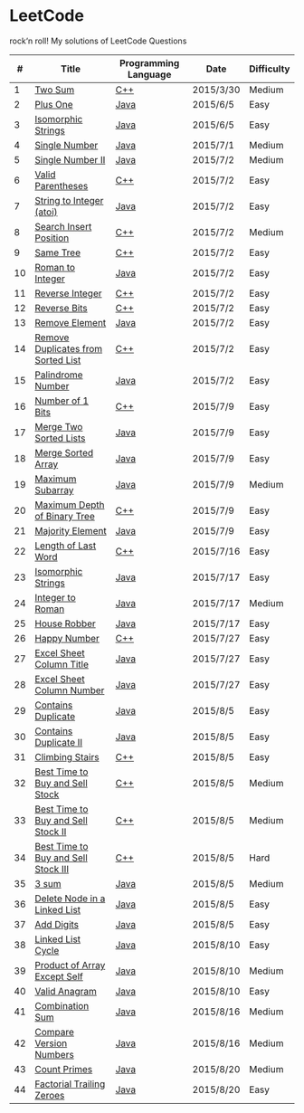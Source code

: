 # LeetCode
rock‘n roll!
My solutions of LeetCode Questions  

| #     |                 Title                  | Programming Language  | Date       | Difficulty  |
| ----- | -------------------------------------- | --------------------- | ---------- | ----------- |
| 1   |[Two Sum](https://leetcode.com/problems/two-sum/)|[C++](https://github.com/TonyFromDire/LeetCode/blob/master/src/two%20sum.cpp)|2015/3/30| Medium|
| 2   |[Plus One](https://leetcode.com/problems/plus-one/)|[Java](https://github.com/TonyFromDire/LeetCode/blob/master/src/plus%20one.java)|2015/6/5| Easy|
| 3   |[Isomorphic Strings ](https://leetcode.com/problems/isomorphic-strings/)|[Java](https://github.com/TonyFromDire/LeetCode/blob/master/src/plus%20one.java)|2015/6/5| Easy|
| 4   |[Single Number ](https://leetcode.com/problems/single-number/)|[Java](https://github.com/TonyFromDire/LeetCode/blob/master/src/Single%20Number.java)|2015/7/1| Medium|
| 5   |[Single Number II ](https://leetcode.com/problems/single-number-ii/)|[Java](https://github.com/TonyFromDire/LeetCode/blob/master/src/Single%20Number%20II.java)|2015/7/2| Medium|
| 6   |[Valid Parentheses ](https://leetcode.com/problems/valid-parentheses/)|[C++](https://github.com/TonyFromDire/LeetCode/blob/master/src/Valid%20Parentheses.cpp)|2015/7/2| Easy|
| 7   |[String to Integer (atoi) ](https://leetcode.com/problems/string-to-integer-atoi/)|[Java](https://github.com/TonyFromDire/LeetCode/blob/master/src/String%20to%20Integer%20(atoi)%20.java)|2015/7/2| Easy|
| 8   |[Search Insert Position ](https://leetcode.com/problems/search-insert-position/)|[C++](https://github.com/TonyFromDire/LeetCode/blob/master/src/Search%20Insert%20Position.cpp)|2015/7/2| Medium|
| 9   |[Same Tree ](https://leetcode.com/problems/same-tree/)|[C++](https://github.com/TonyFromDire/LeetCode/blob/master/src/Same%20Tree.cpp)|2015/7/2| Easy|
| 10   |[Roman to Integer ](https://leetcode.com/problems/roman-to-integer/)|[Java](https://github.com/TonyFromDire/LeetCode/blob/master/src/Roman%20to%20Integer.java)|2015/7/2| Easy|
| 11   |[Reverse Integer ](https://leetcode.com/problems/reverse-integer/)|[C++](https://github.com/TonyFromDire/LeetCode/blob/master/src/Reverse%20Integer.cpp)|2015/7/2| Easy|
| 12   |[Reverse Bits ](https://leetcode.com/problems/reverse-bits/)|[C++](https://github.com/TonyFromDire/LeetCode/blob/master/src/Reverse%20Bits.cpp)|2015/7/2| Easy|
| 13   |[Remove Element ](https://leetcode.com/problems/remove-element/)|[Java](https://github.com/TonyFromDire/LeetCode/blob/master/src/Remove%20Element.java)|2015/7/2| Easy|
| 14   |[Remove Duplicates from Sorted List ](https://leetcode.com/problems/remove-duplicates-from-sorted-list/)|[C++](https://github.com/TonyFromDire/LeetCode/blob/master/src/Remove%20Duplicates%20from%20Sorted%20List.cpp)|2015/7/2| Easy|
| 15   |[Palindrome Number ](https://leetcode.com/problems/palindrome-number/)|[Java](https://github.com/TonyFromDire/LeetCode/blob/master/src/Palindrome%20Number.java)|2015/7/2| Easy|
| 16   |[Number of 1 Bits ](https://leetcode.com/problems/number-of-1-bits/)|[C++](https://github.com/TonyFromDire/LeetCode/blob/master/src/Number%20of%201%20Bits.cpp)|2015/7/9| Easy|
| 17   |[Merge Two Sorted Lists ](https://leetcode.com/problems/merge-two-sorted-lists/)|[Java](https://github.com/TonyFromDire/LeetCode/blob/master/src/Merge%20Two%20Sorted%20Lists.java)|2015/7/9| Easy|
| 18   |[Merge Sorted Array ](https://leetcode.com/problems/merge-sorted-array/)|[Java](https://github.com/TonyFromDire/LeetCode/blob/master/src/Merge%20Sorted%20Array.java)|2015/7/9| Easy|
| 19   |[Maximum Subarray ](https://leetcode.com/problems/maximum-subarray/)|[Java](https://github.com/TonyFromDire/LeetCode/blob/master/src/Maximum%20Subarray.java)|2015/7/9| Medium|
| 20   |[Maximum Depth of Binary Tree ](https://leetcode.com/problems/maximum-depth-of-binary-tree/)|[C++](https://github.com/TonyFromDire/LeetCode/blob/master/src/Maximum%20Depth%20of%20Binary%20Tree.cpp)|2015/7/9| Easy|
| 21   |[Majority Element ](https://leetcode.com/problems/majority-element/)|[Java](https://github.com/TonyFromDire/LeetCode/blob/master/src/Majority%20Element.java)|2015/7/9| Easy|
| 22   |[Length of Last Word ](https://leetcode.com/problems/length-of-last-word/)|[C++](https://github.com/TonyFromDire/LeetCode/blob/master/src/Length%20of%20Last%20Word.cpp)|2015/7/16| Easy|
| 23   |[Isomorphic Strings ](https://leetcode.com/problems/isomorphic-strings/)|[Java](https://github.com/TonyFromDire/LeetCode/blob/master/src/Isomorphic%20Strings.java)|2015/7/17| Easy|
| 24   |[Integer to Roman ](https://leetcode.com/problems/integer-to-roman/)|[Java](https://github.com/TonyFromDire/LeetCode/blob/master/src/Integer%20to%20Roman.java)|2015/7/17| Medium|
| 25   |[House Robber ](https://leetcode.com/problems/house-robber/)|[Java](https://github.com/TonyFromDire/LeetCode/blob/master/src/House%20Robber%20.java)|2015/7/17| Easy|
| 26   |[Happy Number ](https://leetcode.com/problems/happy-number/)|[C++](https://github.com/TonyFromDire/LeetCode/blob/master/src/Happy%20Number.cpp)|2015/7/27| Easy|
| 27   |[Excel Sheet Column Title ](https://leetcode.com/problems/excel-sheet-column-title/)|[Java](https://github.com/TonyFromDire/LeetCode/blob/master/src/Excel%20Sheet%20Column%20Title.java)|2015/7/27| Easy|
| 28   |[Excel Sheet Column Number ](https://leetcode.com/problems/excel-sheet-column-number/)|[Java](https://github.com/TonyFromDire/LeetCode/blob/master/src/Excel%20Sheet%20Column%20Number.java)|2015/7/27| Easy|
| 29   |[Contains Duplicate ](https://leetcode.com/problems/contains-duplicate/)|[Java](https://github.com/TonyFromDire/LeetCode/blob/master/src/Contains%20Duplicate.java)|2015/8/5| Easy|
| 30   |[Contains Duplicate II ](https://leetcode.com/problems/contains-duplicate-ii/)|[Java](https://github.com/TonyFromDire/LeetCode/blob/master/src/Contains%20Duplicate%20II.java)|2015/8/5| Easy|
| 31   |[Climbing Stairs ](https://leetcode.com/problems/climbing-stairs/)|[C++](https://github.com/TonyFromDire/LeetCode/blob/master/src/Climbing%20Stairs.cpp)|2015/8/5| Easy|
| 32   |[Best Time to Buy and Sell Stock ](https://leetcode.com/problems/best-time-to-buy-and-sell-stock/)|[C++](https://github.com/TonyFromDire/LeetCode/blob/master/src/Best%20Time%20to%20Buy%20and%20Sell%20Stock.cpp)|2015/8/5| Medium|
| 33   |[Best Time to Buy and Sell Stock II ](https://leetcode.com/problems/best-time-to-buy-and-sell-stock-ii/)|[C++](https://github.com/TonyFromDire/LeetCode/blob/master/src/Best%20Time%20to%20Buy%20and%20Sell%20Stock%20II.cpp)|2015/8/5| Medium|
| 34   |[Best Time to Buy and Sell Stock III ](https://leetcode.com/problems/best-time-to-buy-and-sell-stock-iii/)|[C++](https://github.com/TonyFromDire/LeetCode/blob/master/src/Best%20Time%20to%20Buy%20and%20Sell%20Stock%20III.cpp)|2015/8/5| Hard|
| 35   |[3 sum ](https://leetcode.com/problems/3sum/)|[Java](https://github.com/TonyFromDire/LeetCode/blob/master/src/3%20sum.java)|2015/8/5| Medium|
| 36   |[Delete Node in a Linked List ](https://leetcode.com/problems/delete-node-in-a-linked-list/)|[Java](https://github.com/TonyFromDire/LeetCode/blob/master/src/Delete%20Node%20in%20a%20Linked%20List.java)|2015/8/5| Easy|
| 37   |[Add Digits ](https://leetcode.com/problems/add-digits/)|[Java](https://github.com/TonyFromDire/LeetCode/blob/master/src/Add%20Digits.java)|2015/8/5| Easy|
| 38   |[Linked List Cycle ](https://leetcode.com/problems/linked-list-cycle/)|[Java](https://github.com/TonyFromDire/LeetCode/blob/master/src/Linked%20List%20Cycle.java)|2015/8/10| Easy|
| 39   |[Product of Array Except Self  ](https://leetcode.com/problems/product-of-array-except-self/)|[Java](https://github.com/TonyFromDire/LeetCode/blob/master/src/Product%20of%20Array%20Except%20Self.java)|2015/8/10| Medium|
| 40   |[Valid Anagram ](https://leetcode.com/problems/valid-anagram/)|[Java](https://github.com/TonyFromDire/LeetCode/blob/master/src/Valid%20Anagram.java)|2015/8/10| Easy|
| 41   |[Combination Sum ](https://leetcode.com/problems/combination-sum/)|[Java](https://github.com/TonyFromDire/LeetCode/blob/master/src/Combination%20Sum.java)|2015/8/16| Medium|
| 42   |[Compare Version Numbers ](https://leetcode.com/problems/compare-version-numbers/)|[Java](https://github.com/TonyFromDire/LeetCode/blob/master/src/Compare%20Version%20Numbers.java)|2015/8/16| Medium|
| 43   |[Count Primes ](https://leetcode.com/problems/count-primes/)|[Java](https://github.com/TonyFromDire/LeetCode/blob/master/src/Count%20Primes.java)|2015/8/20| Medium|
| 44   |[Factorial Trailing Zeroes ](https://leetcode.com/problems/factorial-trailing-zeroes/)|[Java](https://github.com/TonyFromDire/LeetCode/blob/master/src/Factorial%20Trailing%20Zeroes.java)|2015/8/20| Easy|
